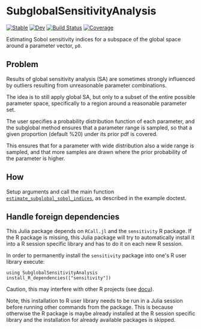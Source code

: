 # SubglobalSensitivityAnalysis

[![Stable](https://img.shields.io/badge/docs-stable-blue.svg)](https://bgctw.github.io/SubglobalSensitivityAnalysis.jl/stable/)
[![Dev](https://img.shields.io/badge/docs-dev-blue.svg)](https://bgctw.github.io/SubglobalSensitivityAnalysis.jl/dev/)
[![Build Status](https://github.com/bgctw/SubglobalSensitivityAnalysis.jl/actions/workflows/CI.yml/badge.svg?branch=main)](https://github.com/bgctw/SubglobalSensitivityAnalysis.jl/actions/workflows/CI.yml?query=branch%3Amain)
[![Coverage](https://codecov.io/gh/bgctw/SubglobalSensitivityAnalysis.jl/branch/main/graph/badge.svg)](https://codecov.io/gh/bgctw/SubglobalSensitivityAnalysis.jl)

Estimating Sobol sensitivity indices for a subspace of the global space 
around a parameter vector, `p0`.

## Problem
Results of global sensitivity analysis (SA) are sometimes strongly influenced
by outliers resulting from unreasonable parameter combinations.

The idea is to still apply global SA, but only to a subset of the entire
possible parameter space, specifically to a region around a reasonable parameter set.

The user specifies a probability distribution function of each parameter,
and the subglobal method ensures that a parameter range is sampled, so that
a given proportion (default %20) under its prior pdf is covered.

This ensures that for a parameter with wide distribution also a wide
range is sampled, and that more samples are drawn where the prior probability
of the parameter is higher.

## How 
Setup arguments and call the main function [`estimate_subglobal_sobol_indices`](https://bgctw.github.io/SubglobalSensitivityAnalysis.jl/dev/reference/#SubglobalSensitivityAnalysis.estimate_subglobal_sobol_indices),
as described in the example doctest.

## Handle foreign dependencies
This Julia package depends on `RCall.jl` and the `sensitivity` R package.
If the R package is missing, this Julia package will try to automatically install it
into a R session specific library and has to do it on each new R session.

In order to permanently install the `sensitivity` package into one's R user library 
execute:
```
using SubglobalSensitivityAnalysis
install_R_dependencies(["sensitivity"])
```

Caution, this may interfere with other R projects (see [docu](https://bgctw.github.io/SubglobalSensitivityAnalysis.jl/dev/install_R_dependencies/#SubglobalSensitivityAnalysis.install_R_dependencies)).

Note, this installation to R user library needs to be run in a Julia session
before running other commands
from the package. This is because otherwise the R package is maybe already installed 
at the R session specific library and the installation for already available packages
is skipped.
